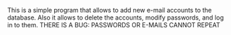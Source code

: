 This is a simple program that allows to add new e-mail accounts to the database. Also it allows to delete the accounts, modify passwords, and log in to them.
THERE IS A BUG: PASSWORDS OR E-MAILS CANNOT REPEAT
